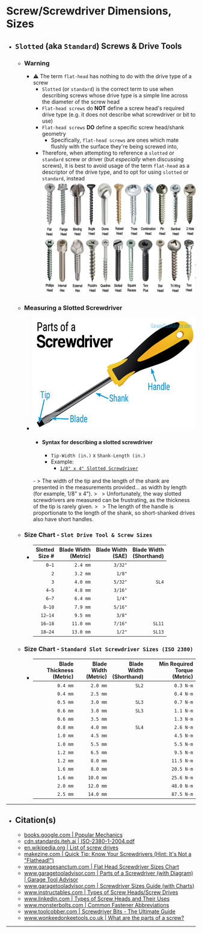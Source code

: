 <!-- https://github.com/mcavallo-git/Coding/blob/main/hardware/screws-screwdrivers/slotted-standard_flathead-is-type-of-head_shape_dimensions-sizes.md -->

# Screw/Screwdriver Dimensions, Sizes

- ## `Slotted` (aka `Standard`) Screws & Drive Tools

  - ### Warning
    - ⚠️ The term `flat-head` has nothing to do with the drive type of a screw
      - `Slotted` (or `standard`) is the correct term to use when describing screws whose drive type is a simple line across the diameter of the screw head
      - `Flat-head screws` do **NOT** define a screw head's required drive type (e.g. it does not describe what screwdriver or bit to use)
      - `Flat-head screws` **DO** define a specific screw head/shank geometry
        - Specifically, `flat-head screws` are ones which mate flushly with the surface they're being screwed into,
      - Therefore, when attempting to reference a `slotted` or `standard` screw or driver (but *especially* when discussing screws), it is best to avoid usage of the term `flat-head` as a descriptor of the drive type, and to opt for using `slotted` or `standard`, instead
      <a href="https://www.linkedin.com/pulse/types-screw-heads-uses-%C3%BCnal-sevim"><img height="300" src="images/screw-head-types.jpg" /></a>

  - ### Measuring a Slotted Screwdriver
    - <a href="https://www.garagetooladvisor.com/hand-tools/parts-of-a-screwdriver-diagram"><img height="300" src="images/parts-of-a-screwdriver.jpg" /></a>
      - #### Syntax for describing a slotted screwdriver
        - `Tip-Width (in.)` x `Shank-Length (in.)`
        - Example:
          - [`1/8" x 4" Slotted Screwdriver`](https://www.amazon.com/s?k=1%2F8%22+x+4%22+Slotted+Screwdriver)
      <br />
      - > The width of the tip and the length of the shank are presented in the measurements provided... as width by length (for example, 1/8" x 4").
        > &nbsp;
        > Unfortunately, the way slotted screwdrivers are measured can be frustrating, as the thickness of the tip is rarely given.
        > &nbsp;
        > The length of the handle is proportionate to the length of the shank, so short-shanked drives also have short handles.

  - ### Size Chart - `Slot Drive Tool & Screw Sizes`
    - | Slotted<br />Size # | Blade Width<br />(Metric) | Blade Width<br />(SAE) | Blade Width<br />(Shorthand) |
      | ------------------: | ------------------------: | ---------------------: | ---------------------------: |
      |               `0–1` |                  `2.4 mm` |                `3/32"` |                              |
      |                 `2` |                  `3.2 mm` |                 `1/8"` |                              |
      |                 `3` |                  `4.0 mm` |                `5/32"` |                        `SL4` |
      |               `4–5` |                  `4.8 mm` |                `3/16"` |                              |
      |               `6–7` |                  `6.4 mm` |                 `1/4"` |                              |
      |              `8–10` |                  `7.9 mm` |                `5/16"` |                              |
      |             `12–14` |                  `9.5 mm` |                 `3/8"` |                              |
      |             `16–18` |                 `11.0 mm` |                `7/16"` |                       `SL11` |
      |             `18–24` |                 `13.0 mm` |                 `1/2"` |                       `SL13` |

  - ### Size Chart - `Standard Slot Screwdriver Sizes (ISO 2380)`
    - | Blade Thickness<br />(Metric) | Blade Width<br />(Metric) | Blade Width<br />(Shorthand) | Min Required Torque<br />(Metric) |
      | ----------------------------: | ------------------------: | ---------------------------: | --------------------------------: |
      |                      `0.4 mm` |                  `2.0 mm` |                        `SL2` |                         `0.3 N·m` |
      |                      `0.4 mm` |                  `2.5 mm` |                              |                         `0.4 N·m` |
      |                      `0.5 mm` |                  `3.0 mm` |                        `SL3` |                         `0.7 N·m` |
      |                      `0.6 mm` |                  `3.0 mm` |                        `SL3` |                         `1.1 N·m` |
      |                      `0.6 mm` |                  `3.5 mm` |                              |                         `1.3 N·m` |
      |                      `0.8 mm` |                  `4.0 mm` |                        `SL4` |                         `2.6 N·m` |
      |                      `1.0 mm` |                  `4.5 mm` |                              |                         `4.5 N·m` |
      |                      `1.0 mm` |                  `5.5 mm` |                              |                         `5.5 N·m` |
      |                      `1.2 mm` |                  `6.5 mm` |                              |                         `9.5 N·m` |
      |                      `1.2 mm` |                  `8.0 mm` |                              |                        `11.5 N·m` |
      |                      `1.6 mm` |                  `8.0 mm` |                              |                        `20.5 N·m` |
      |                      `1.6 mm` |                 `10.0 mm` |                              |                        `25.6 N·m` |
      |                      `2.0 mm` |                 `12.0 mm` |                              |                        `48.0 N·m` |
      |                      `2.5 mm` |                 `14.0 mm` |                              |                        `87.5 N·m` |

***

- ## Citation(s)
  - [books.google.com | Popular Mechanics](https://books.google.com/books?id=R2YEAAAAMBAJ&pg=PA82#v=onepage&q&f=false)
  - [cdn.standards.iteh.ai | ISO-2380-1-2004.pdf](https://cdn.standards.iteh.ai/samples/35869/8172b254f966470ab774a4c0a99231a2/ISO-2380-1-2004.pdf)
  - [en.wikipedia.org | List of screw drives](https://en.wikipedia.org/wiki/List_of_screw_drives)
  - [makezine.com | Quick Tip: Know Your Screwdrivers (Hint: It's Not a "Flathead!")](https://makezine.com/article/workshop/quick-tip-know-your-screwdrivers-hint-its-not-called-a-flathead/)
  - [www.garagesanctum.com | Flat Head Screwdriver Sizes Chart](https://www.garagesanctum.com/size-chart/screwdriver-sizes-chart/#ftoc-heading-1)
  - [www.garagetooladvisor.com | Parts of a Screwdriver (with Diagram) | Garage Tool Advisor](https://www.garagetooladvisor.com/hand-tools/parts-of-a-screwdriver-diagram/)
  - [www.garagetooladvisor.com | Screwdriver Sizes Guide (with Charts)](https://www.garagetooladvisor.com/hand-tools/screwdriver-sizes/)
  - [www.instructables.com | Types of Screw Heads/Screw Drives](https://www.instructables.com/Types-of-Screw-Heads/)
  - [www.linkedin.com | Types of Screw Heads and Their Uses](https://www.linkedin.com/pulse/types-screw-heads-uses-%C3%BCnal-sevim)
  - [www.monsterbolts.com | Common Fastener Abbreviations](https://monsterbolts.com/pages/abbreviations)
  - [www.toolcobber.com | Screwdriver Bits - The Ultimate Guide](https://www.toolcobber.com.au/power-tools/drilling/accessories/screwdriver-bits/)
  - [www.wonkeedonkeetools.co.uk | What are the parts of a screw?](https://www.wonkeedonkeetools.co.uk/screws/what-are-the-parts-of-a-screw)

***
